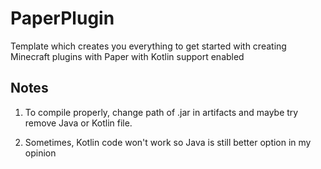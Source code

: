 # PaperPlugin
Template which creates you everything to get started with creating Minecraft plugins with Paper with Kotlin support enabled

## Notes
1. To compile properly, change path of .jar in artifacts and maybe try remove Java or Kotlin file.

2. Sometimes, Kotlin code won't work so Java is still better option in my opinion
